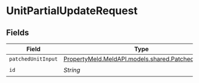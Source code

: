 # UnitPartialUpdateRequest


## Fields

| Field                                                                                          | Type                                                                                           | Required                                                                                       | Description                                                                                    |
| ---------------------------------------------------------------------------------------------- | ---------------------------------------------------------------------------------------------- | ---------------------------------------------------------------------------------------------- | ---------------------------------------------------------------------------------------------- |
| `patchedUnitInput`                                                                             | [PropertyMeld.MeldAPI.models.shared.PatchedUnitInput](../../models/shared/PatchedUnitInput.md) | :heavy_minus_sign:                                                                             | N/A                                                                                            |
| `id`                                                                                           | *String*                                                                                       | :heavy_check_mark:                                                                             | N/A                                                                                            |